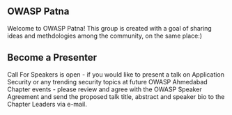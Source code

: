  
 
 ## OWASP Patna
 
 Welcome to OWASP Patna! This group is created with a goal of sharing ideas and methdologies among the community, on the same place:)
 
 ## Become a Presenter
 
Call For Speakers is open - if you would like to present a talk on Application Security or any trending security topics at future OWASP Ahmedabad Chapter events - please review and agree with the OWASP Speaker Agreement and send the proposed talk title, abstract and speaker bio to the Chapter Leaders via e-mail.
